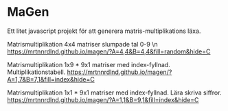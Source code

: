 # MaGen
Ett litet javascript projekt för att generera matris-multiplikations läxa.

Matrismultiplikation 4x4 matriser slumpade tal 0-9 \n
https://mrtnnrdlnd.github.io/magen/?A=4,4&B=4,4&fill=random&hide=C

Matrismultiplikation 1x9 * 9x1 matriser med index-fyllnad. Multiplikationstabell.
https://mrtnnrdlnd.github.io/magen/?A=1,7&B=7,1&fill=index&hide=C

Matrismultiplikation 1x1 * 9x1 matriser med index-fyllnad. Lära skriva siffror.
https://mrtnnrdlnd.github.io/magen/?A=1,1&B=9,1&fill=index&hide=C

